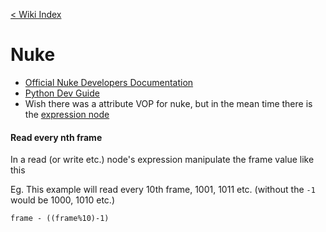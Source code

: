 [< Wiki Index](/README.md)
# Nuke
 - [Official Nuke Developers Documentation](https://learn.foundry.com/nuke/content/misc/nuke_devs.html)
 - [Python Dev Guide](https://learn.foundry.com/nuke/developers/121/pythondevguide/)
 - Wish there was a attribute VOP for nuke, but in the mean time there is the [expression node](http://www.nukepedia.com/written-tutorials/expressions-101)
 
 #### Read every nth frame
 In a read (or write etc.) node's expression manipulate the frame value like this
 
 Eg. This example will read every 10th frame, 1001, 1011 etc. (without the `-1` would be 1000, 1010 etc.)
 
 ```
 frame - ((frame%10)-1)
 ```

